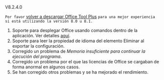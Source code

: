 V8.2.4.0

`Por favor` [volver a descargar Office Tool Plus](http://otp.landian.vip/) `para una mejor experiencia si está utilizando la versión 8.0 u 8.1.`

1. Soporte para desplegar Office usando comandos dentro de la aplicación. Ver detalles [aquí](https://help.coolhub.top/others/#office-tool-plus-in-application-commands).
2. Soporte para leer la propiedad de idioma del elemento Eliminar al exportar la configuración.
3. Corregido un problema de *Memoria insuficiente para continuar la ejecución del programa*.
4. Corregido un problema por el que las licencias de Office se cargaban de forma anormal en algunos casos.
5. Se han corregido otros problemas y se ha mejorado el rendimiento.
